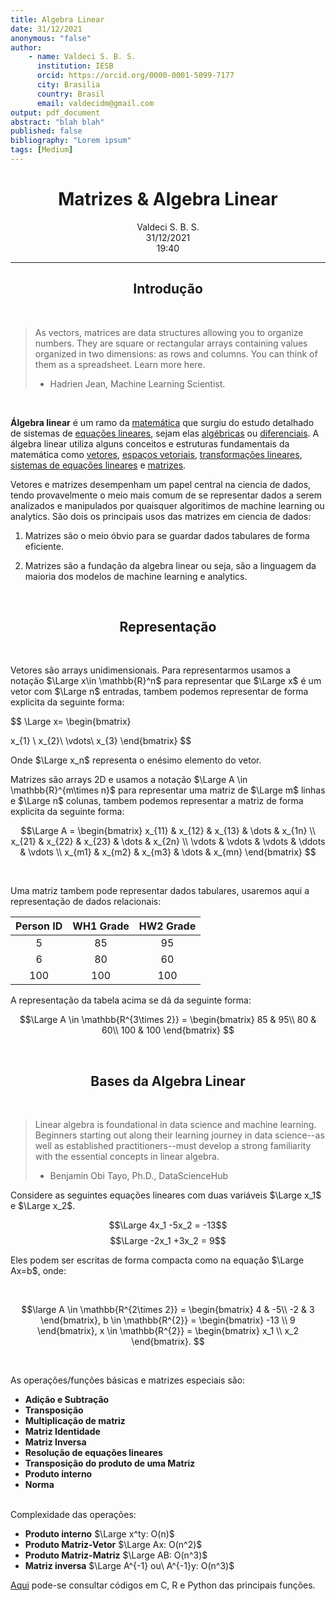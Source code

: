 ```yaml
---
title: Algebra Linear
date: 31/12/2021
anonymous: "false"
author: 
    - name: Valdeci S. B. S.
      institution: IESB
      orcid: https://orcid.org/0000-0001-5099-7177
      city: Brasilia
      country: Brasil
      email: valdecidm@gmail.com
output: pdf_document
abstract: "blah blah"
published: false
bibliography: "Lorem ipsum"
tags: [Medium]
---
```


<center> <h1>Matrizes & Algebra Linear</h1></center>
<center>Valdeci S. B. S.</center>
<center>31/12/2021</center>
<center>19:40</center>

___

<center> <h2>Introdução</h2></center>
<br> 

> As vectors, matrices are data structures allowing you to organize numbers. They are square or rectangular arrays containing values organized in two dimensions: as rows and columns. You can think of them as a spreadsheet. Learn more here. 
> - Hadrien Jean, Machine Learning Scientist.

<br>

**Álgebra linear** é um ramo da [matemática](https://www.wikiwand.com/pt/Matem%C3%A1tica) que surgiu do estudo detalhado de sistemas de [equações lineares](https://www.wikiwand.com/pt/Equa%C3%A7%C3%A3o_linear), sejam elas [algébricas](https://www.wikiwand.com/pt/Equa%C3%A7%C3%A3o_alg%C3%A9brica "Equação algébrica") ou [diferenciais](https://www.wikiwand.com/pt/Equa%C3%A7%C3%A3o_diferencial "Equação diferencial"). A álgebra linear utiliza alguns conceitos e estruturas fundamentais da matemática como [vetores](https://www.wikiwand.com/pt/Vector_(espacial) "Vector (espacial)"), [espaços vetoriais](https://www.wikiwand.com/pt/Espa%C3%A7o_vetorial), [transformações lineares](https://www.wikiwand.com/pt/Transforma%C3%A7%C3%A3o_linear "Transformação linear"), [sistemas de equações lineares](https://www.wikiwand.com/pt/Sistema_de_equa%C3%A7%C3%B5es_lineares) e [matrizes](https://www.wikiwand.com/pt/Matriz_(matem%C3%A1tica)).

Vetores e matrizes desempenham um papel central na ciencia de dados, tendo provavelmente o meio mais comum de se representar dados a serem analizados e manipulados por quaisquer algoritimos de machine learning ou analytics. São dois os principais usos das matrizes em ciencia de dados:

1. Matrizes são o meio óbvio para se guardar dados tabulares de forma eficiente.

2. Matrizes são a fundação da algebra linear ou seja, são a linguagem da maioria dos modelos de machine learning e analytics.

 <br>
<center> <h2>Representação</h2></center>
<br> 



Vetores são arrays unidimensionais. Para representarmos usamos a notação $\Large x\in \mathbb{R}^n$ para representar que $\Large x$ é um vetor com $\Large n$ entradas, tambem podemos representar de forma explicita da seguinte forma:

$$
\Large
x= \begin{bmatrix}

x_{1} \\
x_{2}\\
\vdots\\
x_{3}
\end{bmatrix}
$$

Onde $\Large x_n$ representa o enésimo elemento do vetor. 

Matrizes são arrays 2D e usamos a notação $\Large A \in \mathbb{R}^{m\times n}$ para representar uma matriz de $\Large m$ linhas e $\Large n$ colunas, tambem podemos representar a matriz de forma explicita da seguinte forma:

$$\Large A = 
\begin{bmatrix}
    x_{11} & x_{12} & x_{13} & \dots  & x_{1n} \\
    x_{21} & x_{22} & x_{23} & \dots  & x_{2n} \\
    \vdots & \vdots & \vdots & \ddots & \vdots \\
    x_{m1} & x_{m2} & x_{m3} & \dots  & x_{mn}
\end{bmatrix}
$$


 <br>

Uma matriz tambem pode representar dados tabulares, usaremos aqui a representação de dados relacionais:


	
| Person ID | WH1 Grade | HW2 Grade |
|:---------:|:---------:|:---------:|
|     5     |    85     |    95     |
|     6     |    80     |    60     |
|    100    |    100    |    100    |



A representação da tabela acima se dá da seguinte forma:


$$\Large A \in \mathbb{R^{3\times 2}} = 
\begin{bmatrix}
    85 & 95\\
    80 & 60\\
    100 & 100
\end{bmatrix}
$$

<br>
<center> <h2>Bases da Algebra Linear</h2></center>
<br> 

> Linear algebra is foundational in data science and machine learning. Beginners starting out along their learning journey in data science--as well as established practitioners--must develop a strong familiarity with the essential concepts in linear algebra. 
> - Benjamin Obi Tayo, Ph.D., DataScienceHub


Considere as seguintes equações lineares com duas variáveis $\Large x_1$ e $\Large x_2$.

$$\Large 4x_1 -5x_2 = -13$$
$$\Large -2x_1 +3x_2 = 9$$

Eles podem ser escritas de forma compacta como na equação $\Large Ax=b$, onde:

<br>

$$\large A \in \mathbb{R^{2\times 2}} = 
\begin{bmatrix}
    4 & -5\\
    -2 & 3
\end{bmatrix}, 
b \in \mathbb{R^{2}} = 
\begin{bmatrix}
    -13 \\
    9 
\end{bmatrix}, 
x \in \mathbb{R^{2}} =
\begin{bmatrix}
    x_1 \\
    x_2
\end{bmatrix}.
$$

<br>

As operações/funções básicas e matrizes especiais são:

- **Adição e Subtração**
- **Transposição**
- **Multiplicação de matriz**
- **Matriz Identidade**
- **Matriz Inversa**
- **Resolução de equações lineares**
- **Transposição do produto de uma Matriz**
- **Produto interno**
- **Norma**

<br>
Complexidade das operações: 

- **Produto interno** $\Large x^ty: O(n)$
- **Produto Matriz-Vetor** $\Large Ax: O(n^2)$
- **Produto Matriz-Matriz** $\Large AB: O(n^3)$
- **Matriz inversa** $\Large A^{-1} ou\ A^{-1}y: O(n^3)$

[Aqui](https://x.com) pode-se consultar códigos em C, R e Python das principais funções.

